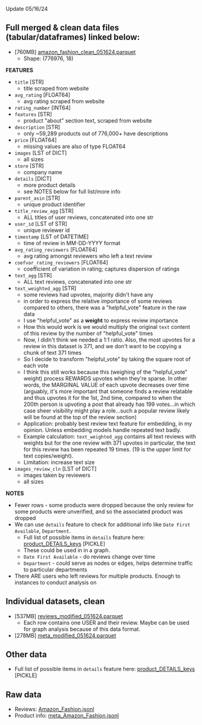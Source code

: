 Update 05/16/24

## **Full merged & clean data files (tabular/dataframes) linked below:**
* [760MB] [amazon_fashion_clean_051624.parquet](https://drive.google.com/file/d/1DePC-rTUNBzQgIqq-GSLA228hNCTxEJL/view?usp=share_link)
  * Shape: (776976, 18)

**FEATURES**

* `title` [STR]
  * title scraped from website
* `avg_rating` [FLOAT64]
  * avg rating scraped from website
* `rating_number` [INT64] 
* `features` [STR]
  * product "about" section text, scraped from website
* `description` [STR]
  * only ~59,289 products out of 776,000+ have descriptions
* `price` [FLOAT64]
  * missing values are also of type FLOAT64
* `images` [LST of DICT]
  * all sizes
* `store` [STR]
  * company name
* `details` [DICT]
  * more product details 
  * see NOTES below for full list/more info
* `parent_asin` [STR]
  * unique product identifier
* `title_review_agg` [STR]
  * ALL titles of user reviews, concatenated into one str
* `user_id` [LST of STR]
  * unique reviewer id
* `timestamp` [LST of DATETIME]
  * time of review in MM-DD-YYYY format
* `avg_rating_reviewers` [FLOAT64]
  * avg rating amongst reviewers who left a text review
* `coefvar_rating_reviewers` [FLOAT64]
  * coefficient of variation in rating; captures dispersion of ratings
* `text_agg` [STR]
  * ALL text reviews, concatenated into one str
* `text_weighted_agg` [STR]
  * some reviews had upvotes, majority didn't have any
  * in order to express the relative importance of some reviews compared to others, there was a "helpful_vote" feature in the raw data
  * I use "helpful_vote" as a **weight** to express review importance
  * How this would work is we would multiply the original `text` content of this review by the number of "helpful_vote" times
  * Now, I didn't think we needed a 1:1 ratio. Also, the most upvotes for a review in this dataset is 371, and we don't want to be copying a chunk of text 371 times
  * So I decide to transform "helpful_vote" by taking the square root of each vote
  * I think this still works because this (weighing of the "helpful_vote" weight) process REWARDS upvotes when they're sparse. In other words, the MARGINAL VALUE of each upvote decreases over time (arguably, it's more important that someone finds a review relatable and thus upvotes it for the 1st, 2nd time, compared to when the 200th person is upvoting a post that already has 199 votes...in which case sheer visibility might play a role...such a popular review likely will be found at the top of the review section)
  * Application: probably best review text feature for embedding, in my opinion. Unless embedding models handle repeated text badly.
  * Example calculation: `text_weighted_agg` contains all text reviews with weights but for the one review with 371 upvotes in particular, the text for this review has been repeated 19 times. (19 is the upper limit for text copies/weight).
  * Limitation: increase text size 
* `images_review_cln` [LST of DICT]
  * images taken by reviewers
  * all sizes

**NOTES**
* Fewer rows - some products were dropped because the only review for some products were unverified, and so the associated product was dropped
* We can use `details` feature to check for additional info like `Date First Available`, `Department`.
  * Full list of possible items in `details` feature here: [product_DETAILS_keys](https://drive.google.com/file/d/1iO2ci4Tz6jp4CL4uNtfgv-IpM2lMCt0D/view?usp=share_link) [PICKLE]
  * These could be used in in a graph. 
  * `Date First Available` - do reviews change over time
  * `Department` - could serve as nodes or edges, helps determine traffic to particular departments
* There ARE users who left reviews for multiple products. Enough to instances to conduct analysis on 

## **Individual datasets, clean**
* [537MB] [reviews_modified_051624.parquet](https://drive.google.com/file/d/1eFBR7PrBlnVgE6gKwx4J4-dnckiEh8XK/view?usp=share_link)
  * Each row contains one USER and their review. Maybe can be used for graph analysis because of this data format.
* [278MB] [meta_modified_051624.parquet](https://drive.google.com/file/d/131iDXr_TI25X53dG97DGlmz5mvm_eG8k/view?usp=share_link)

## Other data
* Full list of possible items in `details` feature here: [product_DETAILS_keys](https://drive.google.com/file/d/1iO2ci4Tz6jp4CL4uNtfgv-IpM2lMCt0D/view?usp=share_link) [PICKLE]

## **Raw data**
* Reviews: [Amazon_Fashion.jsonl](https://drive.google.com/file/d/1A_HSH_-vocuNcY4D0AhgTcl-VgspwjCj/view?usp=share_link)
* Product info: [meta_Amazon_Fashion.jsonl](https://drive.google.com/file/d/1fzm243T5JylfFvaqAf5EpBKPmCH5WdX6/view?usp=share_link)

